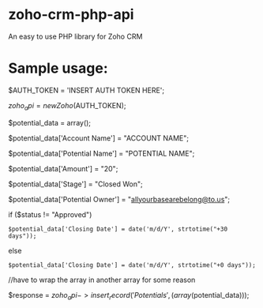 # zoho-crm-php-api
An easy to use PHP library for Zoho CRM

Sample usage:
==============

$AUTH_TOKEN = 'INSERT AUTH TOKEN HERE';

$zoho_api = new Zoho($AUTH_TOKEN);

$potential_data = array();

$potential_data['Account Name'] = "ACCOUNT NAME";

$potential_data['Potential Name'] = "POTENTIAL NAME";

$potential_data['Amount'] = "20";

$potential_data['Stage'] = "Closed Won";

$potential_data['Potential Owner'] = "allyourbasearebelong@to.us";

if ($status != "Approved")

	$potential_data['Closing Date'] = date('m/d/Y', strtotime("+30 days"));
else

	$potential_data['Closing Date'] = date('m/d/Y', strtotime("+0 days"));

//have to wrap the array in another array for some reason

$response = $zoho_api->insert_record('Potentials', (array($potential_data)));

